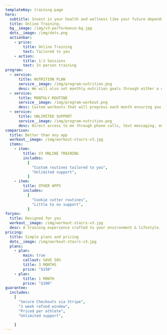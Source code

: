 ```yaml
---
templateKey: training-page
hero:
  subtitle: Invest in your health and wellness like your future depends on it
  title: Online Training.
  bg__image: /img/v3-performance-bg.jpg
  dots__image: /img/dots.png
  actionbar:
    - price:
        title: Online Training
        text: Tailored to you
    - action:
        title: 1:1 Sessions
        text: In person training
program:
  - service:
      title: NUTRITION PLAN
      service__image: /img/program-nutrition.png
      desc: We will also set monthly nutrition goals through either a diet plan written directly for you or through the use of macro prescription.
  - service:
      title: MONTHLY ROUTINE
      service__image: /img/program-workout.png
      desc: Custom workouts that will progress each month ensuring you reach your goals.
  - service:
      title: UNLIMITED SUPPORT
      service__image: /img/program-nutrition.png
      desc: Direct access to me through phone calls, text messaging, email and services like FaceTime and Skype.
comparison:
  title: Better than any app
  workout__image: /img/workout-stairs-v3.jpg
  items:
    - item:
        title: V3 ONLINE TRAINING
        includes:
          [
            "Custom routines tailored to you",
            "Unlimited support",
          ]
    - item:
        title: OTHER APPS
        includes:
          [
            "Cookie cutter routines",
            "Little to no support",
          ]
foryou:
  title: Designed for you
  workout__image: /img/workout-stairs-v3.jpg
  desc: A training experience crafted to your environment & lifestyle. A training experience crafted to your environment & lifestyle. A training experience crafted to your environment & lifestyle.
pricing:
  title: Simple plans and pricing
  dots__image: /img/workout-stairs-v3.jpg
  plans:
    - plan:
        main: true
        callout: SAVE 50%
        title: 3 MONTHS
        price: "$150"
    - plan:
        title: 1 MONTH
        price: "$100"
guarantee:
  includes:
    [
      "Secure Checkouts via Stripe",
      "1 week refund window",
      "Priced per athlete",
      "Unlimited support",

    ]
---
```

